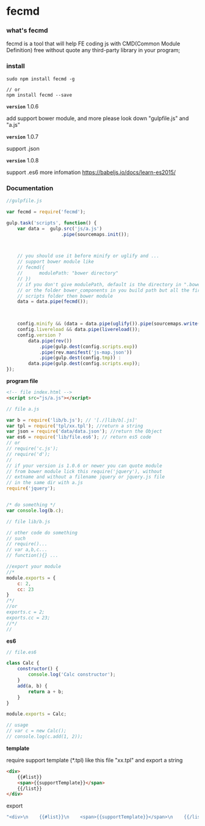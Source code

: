 # fecmd

### what's fecmd
fecmd is a tool that will help FE coding js with CMD(Common Module Definition) free without quote any third-party library in your program;

### install

```
sudo npm install fecmd -g

// or 
npm install fecmd --save
```

**`version`** 1.0.6

add support bower module, and more please look down "gulpfile.js" and "a.js"

**`version`** 1.0.7

support .json

**`version`** 1.0.8

support .es6 
more infomation [ https://babeljs.io/docs/learn-es2015/ ](https://babeljs.io/docs/learn-es2015/)

### Documentation

```js
//gulpfile.js

var fecmd = require('fecmd');

gulp.task('scripts', function() {
    var data =  gulp.src('js/a.js')
                    .pipe(sourcemaps.init());



    // you should use it before minify or uglify and ...
    // support bower module like 
    // fecmd({
    //      modulePath: "bower directory"
    // })
    // if you don't give modulePath, default is the directory in ".bowerrc" file 
    // or the folder bower_components in you build path but all the first is you 
    // scripts folder then bower module
    data = data.pipe(fecmd()); 
    


    config.minify && (data = data.pipe(uglify()).pipe(sourcemaps.write()));
    config.livereload && data.pipe(livereload());
    config.version ?
        data.pipe(rev())
            .pipe(gulp.dest(config.scripts.exp))
            .pipe(rev.manifest('js-map.json'))
            .pipe(gulp.dest(config.tmp)) : 
        data.pipe(gulp.dest(config.scripts.exp));
});

```

**program file**

```html
<!-- file index.html -->
<script src="js/a.js"></script>

```

```js
// file a.js

var b = require('lib/b.js'); // '[./]lib/b[.js]'
var tpl = require('tpl/xx.tpl'); //return a string
var json = require('data/data.json'); //return the Object
var es6 = require('lib/file.es6'); // return es5 code
// or
// require('c.js');
// require('d');
// 
// if your version is 1.0.6 or newer you can quote module 
// from bower module lick this require('jquery'), without 
// extname and without a filename jquery or jquery.js file
// in the same dir with a.js
require('jquery');


/* do something */
var console.log(b.c);

```

```js
// file lib/b.js

// other code do something
// such
// require()...
// var a,b,c...
// function(){} ...

//export your module
//*
module.exports = {
    c: 2,
    cc: 23
}
/*/
//or
exports.c = 2;
exports.cc = 23;
//*/
//
```
**es6**

```js
// file.es6

class Calc {
    constructor() {
        console.log('Calc constructor');
    }
    add(a, b) {
        return a + b;
    }
}

module.exports = Calc;

// usage
// var c = new Calc();
// console.log(c.add(1, 2));
```


**template**

require support template (*.tpl) like this file "xx.tpl"
and export a string

```html
<div>
    {{#list}}
    <span>{{supportTemplate}}</span>
    {{/list}}
</div>
```
export
```js
"<div>\n    {{#list}}\n    <span>{{supportTemplate}}</span>\n    {{/list}}\n</div>"
```



